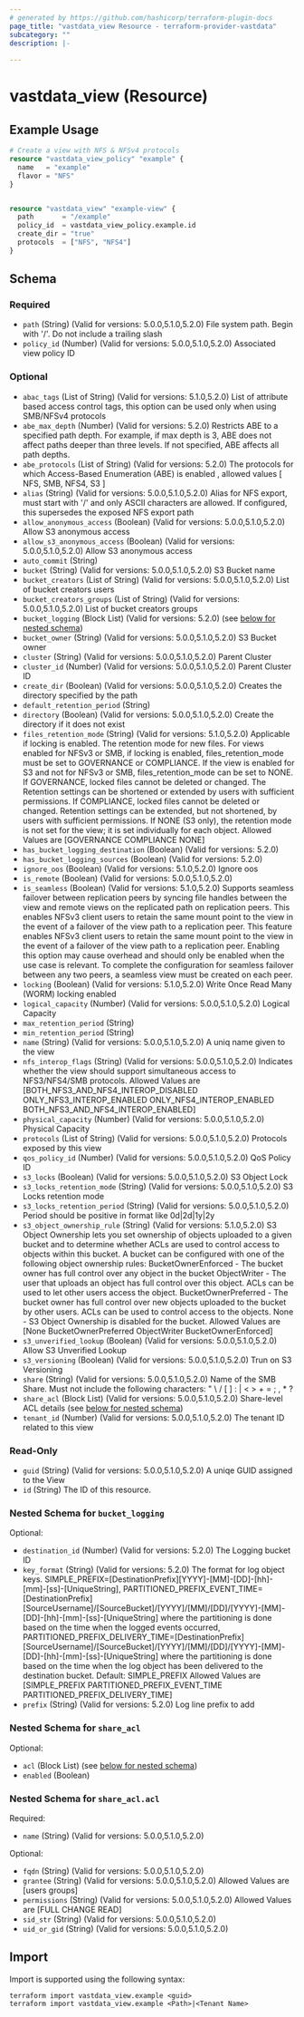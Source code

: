 ```yaml
---
# generated by https://github.com/hashicorp/terraform-plugin-docs
page_title: "vastdata_view Resource - terraform-provider-vastdata"
subcategory: ""
description: |-
  
---
```


# vastdata_view (Resource)



## Example Usage

```terraform
# Create a view with NFS & NFSv4 protocols
resource "vastdata_view_policy" "example" {
  name   = "example"
  flavor = "NFS"
}


resource "vastdata_view" "example-view" {
  path       = "/example"
  policy_id  = vastdata_view_policy.example.id
  create_dir = "true"
  protocols  = ["NFS", "NFS4"]
}
```

<!-- schema generated by tfplugindocs -->
## Schema

### Required

- `path` (String) (Valid for versions: 5.0.0,5.1.0,5.2.0) File system path. Begin with '/'. Do not include a trailing slash
- `policy_id` (Number) (Valid for versions: 5.0.0,5.1.0,5.2.0) Associated view policy ID

### Optional

- `abac_tags` (List of String) (Valid for versions: 5.1.0,5.2.0) List of attribute based access control tags, this option can be used only when using SMB/NFSv4 protocols
- `abe_max_depth` (Number) (Valid for versions: 5.2.0) Restricts ABE to a specified path depth. For example, if max depth is 3, ABE does not affect paths deeper than three levels. If not specified, ABE affects all path depths.
- `abe_protocols` (List of String) (Valid for versions: 5.2.0) The protocols for which Access-Based Enumeration (ABE) is enabled , allowed values [ NFS, SMB, NFS4, S3 ]
- `alias` (String) (Valid for versions: 5.0.0,5.1.0,5.2.0) Alias for NFS export, must start with '/' and only ASCII characters are allowed. If configured, this supersedes the exposed NFS export path
- `allow_anonymous_access` (Boolean) (Valid for versions: 5.0.0,5.1.0,5.2.0) Allow S3 anonymous access
- `allow_s3_anonymous_access` (Boolean) (Valid for versions: 5.0.0,5.1.0,5.2.0) Allow S3 anonymous access
- `auto_commit` (String)
- `bucket` (String) (Valid for versions: 5.0.0,5.1.0,5.2.0) S3 Bucket name
- `bucket_creators` (List of String) (Valid for versions: 5.0.0,5.1.0,5.2.0) List of bucket creators users
- `bucket_creators_groups` (List of String) (Valid for versions: 5.0.0,5.1.0,5.2.0) List of bucket creators groups
- `bucket_logging` (Block List) (Valid for versions: 5.2.0) (see [below for nested schema](#nestedblock--bucket_logging))
- `bucket_owner` (String) (Valid for versions: 5.0.0,5.1.0,5.2.0) S3 Bucket owner
- `cluster` (String) (Valid for versions: 5.0.0,5.1.0,5.2.0) Parent Cluster
- `cluster_id` (Number) (Valid for versions: 5.0.0,5.1.0,5.2.0) Parent Cluster ID
- `create_dir` (Boolean) (Valid for versions: 5.0.0,5.1.0,5.2.0) Creates the directory specified by the path
- `default_retention_period` (String)
- `directory` (Boolean) (Valid for versions: 5.0.0,5.1.0,5.2.0) Create the directory if it does not exist
- `files_retention_mode` (String) (Valid for versions: 5.1.0,5.2.0) Applicable if locking is enabled. The retention mode for new files. For views enabled for NFSv3 or SMB, if locking is enabled, files_retention_mode must be set to GOVERNANCE or COMPLIANCE. If the view is enabled for S3 and not for NFSv3 or SMB, files_retention_mode can be set to NONE. If GOVERNANCE, locked files cannot be deleted or changed. The Retention settings can be shortened or extended by users with sufficient permissions. If COMPLIANCE, locked files cannot be deleted or changed. Retention settings can be extended, but not shortened, by users with sufficient permissions. If NONE (S3 only), the retention mode is not set for the view; it is set individually for each object. Allowed Values are [GOVERNANCE COMPLIANCE NONE]
- `has_bucket_logging_destination` (Boolean) (Valid for versions: 5.2.0)
- `has_bucket_logging_sources` (Boolean) (Valid for versions: 5.2.0)
- `ignore_oos` (Boolean) (Valid for versions: 5.1.0,5.2.0) Ignore oos
- `is_remote` (Boolean) (Valid for versions: 5.0.0,5.1.0,5.2.0)
- `is_seamless` (Boolean) (Valid for versions: 5.1.0,5.2.0) Supports seamless failover between replication peers by syncing file handles between the view and remote views on the replicated path on replication peers. This enables NFSv3 client users to retain the same mount point to the view in the event of a failover of the view path to a replication peer. This feature enables NFSv3 client users to retain the same mount point to the view in the event of a failover of the view path to a replication peer. Enabling this option may cause overhead and should only be enabled when the use case is relevant. To complete the configuration for seamless failover between any two peers, a seamless view must be created on each peer.
- `locking` (Boolean) (Valid for versions: 5.1.0,5.2.0) Write Once Read Many (WORM) locking enabled
- `logical_capacity` (Number) (Valid for versions: 5.0.0,5.1.0,5.2.0) Logical Capacity
- `max_retention_period` (String)
- `min_retention_period` (String)
- `name` (String) (Valid for versions: 5.0.0,5.1.0,5.2.0) A uniq name given to the view
- `nfs_interop_flags` (String) (Valid for versions: 5.0.0,5.1.0,5.2.0) Indicates whether the view should support simultaneous access to NFS3/NFS4/SMB protocols. Allowed Values are [BOTH_NFS3_AND_NFS4_INTEROP_DISABLED ONLY_NFS3_INTEROP_ENABLED ONLY_NFS4_INTEROP_ENABLED BOTH_NFS3_AND_NFS4_INTEROP_ENABLED]
- `physical_capacity` (Number) (Valid for versions: 5.0.0,5.1.0,5.2.0) Physical Capacity
- `protocols` (List of String) (Valid for versions: 5.0.0,5.1.0,5.2.0) Protocols exposed by this view
- `qos_policy_id` (Number) (Valid for versions: 5.0.0,5.1.0,5.2.0) QoS Policy ID
- `s3_locks` (Boolean) (Valid for versions: 5.0.0,5.1.0,5.2.0) S3 Object Lock
- `s3_locks_retention_mode` (String) (Valid for versions: 5.0.0,5.1.0,5.2.0) S3 Locks retention mode
- `s3_locks_retention_period` (String) (Valid for versions: 5.0.0,5.1.0,5.2.0) Period should be positive in format like 0d|2d|1y|2y
- `s3_object_ownership_rule` (String) (Valid for versions: 5.1.0,5.2.0) S3 Object Ownership lets you set ownership of objects uploaded to a given bucket and to determine whether ACLs are used to control access to objects within this bucket. A bucket can be configured with one of the following object ownership rules: BucketOwnerEnforced - The bucket owner has full control over any object in the bucket ObjectWriter - The user that uploads an object has full control over this object. ACLs can be used to let other users access the object. BucketOwnerPreferred - The bucket owner has full control over new objects uploaded to the bucket by other users. ACLs can be used to control access to the objects. None - S3 Object Ownership is disabled for the bucket.  Allowed Values are [None BucketOwnerPreferred ObjectWriter BucketOwnerEnforced]
- `s3_unverified_lookup` (Boolean) (Valid for versions: 5.0.0,5.1.0,5.2.0) Allow S3 Unverified Lookup
- `s3_versioning` (Boolean) (Valid for versions: 5.0.0,5.1.0,5.2.0) Trun on S3 Versioning
- `share` (String) (Valid for versions: 5.0.0,5.1.0,5.2.0) Name of the SMB Share. Must not include the following characters: " \ / [ ] : | < > + = ; , * ?
- `share_acl` (Block List) (Valid for versions: 5.0.0,5.1.0,5.2.0) Share-level ACL details (see [below for nested schema](#nestedblock--share_acl))
- `tenant_id` (Number) (Valid for versions: 5.0.0,5.1.0,5.2.0) The tenant ID related to this view

### Read-Only

- `guid` (String) (Valid for versions: 5.0.0,5.1.0,5.2.0) A uniqe GUID assigned to the View
- `id` (String) The ID of this resource.

<a id="nestedblock--bucket_logging"></a>
### Nested Schema for `bucket_logging`

Optional:

- `destination_id` (Number) (Valid for versions: 5.2.0) The Logging bucket ID
- `key_format` (String) (Valid for versions: 5.2.0) The format for log object keys. SIMPLE_PREFIX=[DestinationPrefix][YYYY]-[MM]-[DD]-[hh]-[mm]-[ss]-[UniqueString], PARTITIONED_PREFIX_EVENT_TIME=[DestinationPrefix][SourceUsername]/[SourceBucket]/[YYYY]/[MM]/[DD]/[YYYY]-[MM]-[DD]-[hh]-[mm]-[ss]-[UniqueString] where the partitioning is done based on the time when the logged events occurred, PARTITIONED_PREFIX_DELIVERY_TIME=[DestinationPrefix][SourceUsername]/[SourceBucket]/[YYYY]/[MM]/[DD]/[YYYY]-[MM]-[DD]-[hh]-[mm]-[ss]-[UniqueString] where the partitioning is done based on the time when the log object has been delivered to the destination bucket. Default: SIMPLE_PREFIX Allowed Values are [SIMPLE_PREFIX PARTITIONED_PREFIX_EVENT_TIME PARTITIONED_PREFIX_DELIVERY_TIME]
- `prefix` (String) (Valid for versions: 5.2.0) Log line prefix to add


<a id="nestedblock--share_acl"></a>
### Nested Schema for `share_acl`

Optional:

- `acl` (Block List) (see [below for nested schema](#nestedblock--share_acl--acl))
- `enabled` (Boolean)

<a id="nestedblock--share_acl--acl"></a>
### Nested Schema for `share_acl.acl`

Required:

- `name` (String) (Valid for versions: 5.0.0,5.1.0,5.2.0)

Optional:

- `fqdn` (String) (Valid for versions: 5.0.0,5.1.0,5.2.0)
- `grantee` (String) (Valid for versions: 5.0.0,5.1.0,5.2.0)  Allowed Values are [users groups]
- `permissions` (String) (Valid for versions: 5.0.0,5.1.0,5.2.0)  Allowed Values are [FULL CHANGE READ]
- `sid_str` (String) (Valid for versions: 5.0.0,5.1.0,5.2.0)
- `uid_or_gid` (String) (Valid for versions: 5.0.0,5.1.0,5.2.0)

## Import

Import is supported using the following syntax:

```shell
terraform import vastdata_view.example <guid>
terraform import vastdata_view.example <Path>|<Tenant Name>
```
